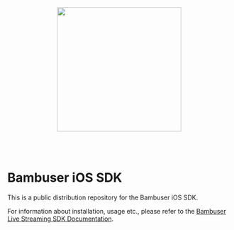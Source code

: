 <div>
  <br/><br />
  <p align="center">
    <a href="https://bambuser.com" target="_blank" align="center">
        <img src="https://brand.bambuser.net/current/logo/bambuser-black-512.png" width="280">
    </a>
  </p>
  <br/><br />
</div>


# Bambuser iOS SDK

This is a public distribution repository for the Bambuser iOS SDK.

For information about installation, usage etc., please refer to the [Bambuser Live Streaming SDK Documentation][Docs].


[Docs]: https://bambuser.com/docs/
